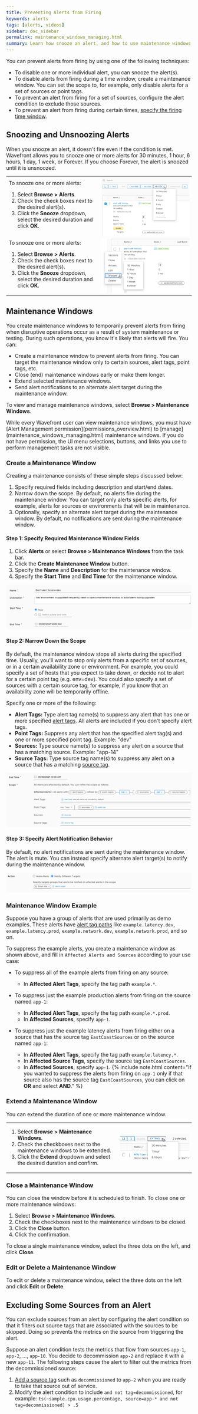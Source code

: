 ```yaml
---
title: Preventing Alerts from Firing
keywords: alerts
tags: [alerts, videos]
sidebar: doc_sidebar
permalink: maintenance_windows_managing.html
summary: Learn how snooze an alert, and how to use maintenance windows to prevent alerts from firing when systems are undergoing maintenance.
---
```


You can prevent alerts from firing by using one of the following techniques:

* To disable one or more individual alert, you can snooze the alert(s).
* To disable alerts from firing during a time window, create a maintenance window. You can set the scope to, for example, only disable alerts for a set of sources or point tags.
* To prevent an alert from firing for a set of sources, configure the alert condition to exclude those sources.
* To prevent an alert from firing during certain times, [specify the firing time window](alerts_recipes.html#alert-only-between-specific-times).


## Snoozing and Unsnoozing Alerts

When you snooze an alert, it doesn't fire even if the condition is met. Wavefront allows you to snooze one or more alerts for 30 minutes, 1 hour, 6 hours, 1 day, 1 week, or Forever. If you choose Forever, the alert is snoozed until it is unsnoozed.



<table style="width: 100%;">
<tbody>
<tr>
<td width="50%">
To snooze one or more alerts:
<ol><li>Select <strong>Browse > Alerts</strong>. </li>
<li>Check the check boxes next to the desired alert(s).</li>
<li>Click the <strong>Snooze</strong> dropdown, select the desired duration and click <strong>OK</strong>.</li>
</ol></td>
<td width="50%"><img src="/images/snooze_unsnooze_alert.png" alt="Alert browser with alert selected and Snooze menu"></td>
</tr>
<tr>
<td width="50%">
To snooze one or more alerts:
<ol><li>Select <strong>Browse > Alerts</strong>. </li>
<li>Check the check boxes next to the desired alert(s).</li>
<li>Click the <strong>Snooze</strong> dropdown, select the desired duration and click <strong>OK</strong>.</li>
</ol></td>
<td width="50%"><img src="/images/snooze_single.png" alt="Alert ellipsis menu with Snooze selected and snooze time options"></td>
</tr>
</tbody>
</table>


## Maintenance Windows

You create maintenance windows to temporarily prevent alerts from firing when disruptive operations occur as a result of system maintenance or testing. During such operations, you know it's likely that alerts will fire. You can:

* Create a maintenance window to prevent alerts from firing. You can target the maintenance window only to certain sources, alert tags, point tags, etc.
* Close (end) maintenance windows early or make them longer.
* Extend selected maintenance windows.
* Send alert notifications to an alternate alert target during the maintenance window.

To view and manage maintenance windows, select **Browse > Maintenance Windows**.

<div markdown="span" class="alert alert-info" role="alert">While every Wavefront user can view maintenance windows, you must have [Alert Management permission](permissions_overview.html) to [manage](maintenance_windows_managing.html) maintenance windows. If you do not have permission, the UI menu
selections, buttons, and links you use to perform management tasks are not visible.</div>

<!---
Watch this video for an introduction to maintenance windows:
<p><a href="https://vmwarelearningzone.vmware.com/oltpublish/site/openlearn.do?dispatch=previewLesson&id=6b704f39-dc7a-11e7-a6ac-0cc47a352510&inner=true&player2=true"><img src="/images/v_maintenance.png" style="width: 700px;"/></a>
</p>--->

### Create a Maintenance Window

Creating a maintenance consists of these simple steps discussed below:
1. Specify required fields including description and start/end dates.
2. Narrow down the scope. By default, no alerts fire during the maintenance window. You can target only alerts specific alerts, for example, alerts for sources or environments that will be in maintenance.
3. Optionally, specify an alternate alert target during the maintenance window. By default, no notifications are sent during the maintenance window.

#### Step 1: Specify Required Maintenance Window Fields

<ol><li>Click <strong>Alerts</strong> or select <strong>Browse > Maintenance Windows</strong> from the task bar. </li>
<li>Click the <strong>Create Maintenance Window</strong> button.</li>
<li>Specify the <strong>Name</strong> and <strong>Description</strong> for the maintenance window.</li>
<li>Specify the <strong>Start Time</strong> and <strong>End Time</strong> for the maintenance window.</li>
</ol>

![set maintenance window basic properties](/images/maint_window_1.png)

#### Step 2: Narrow Down the Scope

By default, the maintenance window stops all alerts during the specified time. Usually, you'll want to stop only alerts from a specific set of sources, or in a certain availability zone or environment. For example, you could specify a set of hosts that you expect to take down, or decide not to alert for a certain point tag (e.g. env=dev). You could also specify a set of sources with a certain source tag, for example, if you know that an availability zone will be temporarily offline.

Specify one or more of the following:

<ul>
<li><strong>Alert Tags: </strong>Type alert tag name(s) to suppress any alert that has one or more specified <a href="tags_overview.html">alert tags</a>. All alerts are included if you don't specify alert tags. </li>
<li><strong>Point Tags: </strong>Suppress any alert that has the specified alert tag(s) and one or more specified point tag. Example: "dev"</li>
<li><strong>Sources: </strong>Type source name(s) to suppress any alert on a source that has a matching source. Example: "app-14"</li>
<li><strong>Source Tags: </strong>Type source tag name(s) to suppress any alert on a source that has a matching <a href="tags_overview.html">source tag</a>. </li>
</ul>

![set maintenance window scope](/images/maint_window_2.png)

#### Step 3: Specify Alert Notification Behavior

By default, no alert notifications are sent during the maintenance window. The alert is mute. You can instead specify alternate alert target(s) to notify during the maintenance window.

![set maintenance window alert notification behavior](/images/maint_window_3.png)

<!---
<table style="width: 100%;">
<tbody>
<tr>
<td width="50%">
<strong>Start to create a maintenance window</strong>:
<ol><li>Click <strong>Alerts</strong> or select <strong>Browse > Maintenance Windows</strong> from the task bar. </li>
<li>Click the <strong>Create Maintenance Window</strong> button.</li>
<li>Specify the <strong>Name</strong> and <strong>Description</strong> for the maintenance window.</li>
<li>Specify the <strong>Start Time</strong> and <strong>End Time</strong> for the maintenance window.</li>
</ol></td>
<td width="50%"><img src="/images/maint_window_1.png" alt="set maintenance window basic properties"></td>
</tr>
<tr>
<td width="50%">
<strong>Narrow down the Alert Scope</strong>.<br/> <br/> For example, you could specify a set of hosts that you expect to take down, or decide not to alert for a certain point tag (e.g. env=dev). You could also specify a set of sources with a certain source tag, for example, if you know that an availability zone will be temporarily offline.
<ul>
<li><strong>Alert Tags: </strong>Type alert tag name(s) to suppress any alert that has one or more specified <a href="tags_overview.html">alert tags</a>. All alerts are included if you don't specify alert tags. </li>
<li><strong>Point Tags: </strong>Suppress any alert that has the specified alert tag(s) and one or more specified point tag. Example: "dev"</li>
<li><strong>Sources: </strong>Type source name(s) to suppress any alert on a source that has a matching source. Example: "app-14"</li>
<li><strong>Source Tags: </strong>Type source tag name(s) to suppress any alert on a source that has a matching <a href="tags_overview.html">source tag</a>. </li>
</ul></td>
<td width="50%"><img src="/images/maint_window_2.png" alt="set maintenance window scope"></td>
</tr>
<tr>
<td width="50%">
<strong>Specify Alert Notification Behavior</strong>.
By default, no alert notifications are sent during the maintenance window. The alert is mute. You can instead specify alternate alert target(s) to notify during the maintenance window. </td>
<td width="50%"><img src="/images/maint_window_3.png" alt="set maintenance window alert notification behavior"></td>
</tr>
</tbody>
</table>
--->



### Maintenance Window Example

Suppose you have a group of alerts that are used primarily as demo examples. These alerts have [alert tag paths](alerts_manage.html#organize-related-alerts-with-alert-tags) like `example.latency.dev`, `example.latency.prod`, `example.network.dev`, `example.network.prod`, and so on.

To suppress the example alerts, you create a maintenance window as shown above, and fill in `Affected Alerts and Sources` according to your use case:

* To suppress all of the example alerts from firing on any source:
  - In **Affected Alert Tags**, specify the tag path `example.*`.

* To suppress just the example production alerts from firing on the source named `app-1`:
  - In **Affected Alert Tags**, specify the tag path `example.*.prod`.
  - In **Affected Sources**, specify `app-1`.

* To suppress just the example latency alerts from firing either on a source that has the source tag `EastCoastSources` or on the source named `app-1`:
  - In **Affected Alert Tags**, specify the tag path `example.latency.*`.
  - In **Affected Source Tags**, specify the source tag `EastCoastSources`.
  - In **Affected Sources**, specify `app-1`.
{% include note.html content="If you wanted to suppress the alerts from firing on `app-1` only if that source also has the source tag `EastCoastSources`, you can click on **OR** and select **AND**." %}


### Extend a Maintenance Window

You can extend the duration of one or more maintenance window.

<table style="width: 100%;">
<tbody>
<tr>
<td width="60%">
<ol><li>Select <strong>Browse > Maintenance Windows</strong>. </li>
<li>Check the checkboxes next to the maintenance windows to be extended.</li>
<li>Click the <strong>Extend</strong> dropdown and select the desired duration and confirm.</li>
</ol></td>
<td width="40%"><img src="/images/extend_maintenance_window.png" alt="extend menu with extend time choices"></td>
</tr>
</tbody>
</table>


### Close a Maintenance Window

You can close the window before it is scheduled to finish. To close one or more maintenance windows:

1. Select **Browse > Maintenance Windows**.
1. Check the checkboxes next to the maintenance windows to be closed.
1. Click the **Close** button.
1. Click the confirmation.

To close a single maintenance window, select the three dots on the left, and click **Close**.

### Edit or Delete a Maintenance Window

To edit or delete a maintenance window, select the three dots on the left and click **Edit** or **Delete**.

## Excluding Some Sources from an Alert

You can exclude sources from an alert by configuring the alert condition so that it filters out source tags that are associated with the sources to be skipped. Doing so prevents the metrics on the source from triggering the alert.

Suppose an alert condition tests the metrics that flow from sources `app-1`, `app-2`, ..., `app-10`. You decide to decommission `app-2` and replace it with a new `app-11`. The following steps cause the alert to filter out the metrics from the decommissioned source:

1. [Add a source tag](tags_overview.html#add-source-tags) such as `decommissioned` to `app-2` when you are ready to take that source out of service.
2. Modify the alert condition to include `and not tag=decommissioned`, for example:
  ```ts(~sample.cpu.usage.percentage, source=app-* and not tag=decommissioned) > .5 ```
